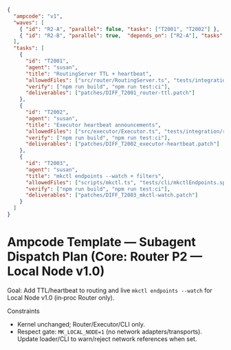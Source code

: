 ```json
{
  "ampcode": "v1",
  "waves": [
    { "id": "R2-A", "parallel": false, "tasks": ["T2001", "T2002"] },
    { "id": "R2-B", "parallel": true,  "depends_on": ["R2-A"], "tasks": ["T2003"] }
  ],
  "tasks": [
    {
      "id": "T2001",
      "agent": "susan",
      "title": "RoutingServer TTL + heartbeat",
      "allowedFiles": ["src/router/RoutingServer.ts", "tests/integration/router-inproc.spec.ts"],
      "verify": ["npm run build", "npm run test:ci"],
      "deliverables": ["patches/DIFF_T2001_router-ttl.patch"]
    },
    {
      "id": "T2002",
      "agent": "susan",
      "title": "Executor heartbeat announcements",
      "allowedFiles": ["src/executor/Executor.ts", "tests/integration/router-announcements.spec.ts"],
      "verify": ["npm run build", "npm run test:ci"],
      "deliverables": ["patches/DIFF_T2002_executor-heartbeat.patch"]
    },
    {
      "id": "T2003",
      "agent": "susan",
      "title": "mkctl endpoints --watch + filters",
      "allowedFiles": ["scripts/mkctl.ts", "tests/cli/mkctlEndpoints.spec.ts"],
      "verify": ["npm run build", "npm run test:ci"],
      "deliverables": ["patches/DIFF_T2003_mkctl-watch.patch"]
    }
  ]
}
```

# Ampcode Template — Subagent Dispatch Plan (Core: Router P2 — Local Node v1.0)

Goal: Add TTL/heartbeat to routing and live `mkctl endpoints --watch` for Local Node v1.0 (in‑proc Router only).

Constraints
- Kernel unchanged; Router/Executor/CLI only.
- Respect gate: `MK_LOCAL_NODE=1` (no network adapters/transports). Update loader/CLI to warn/reject network references when set.
